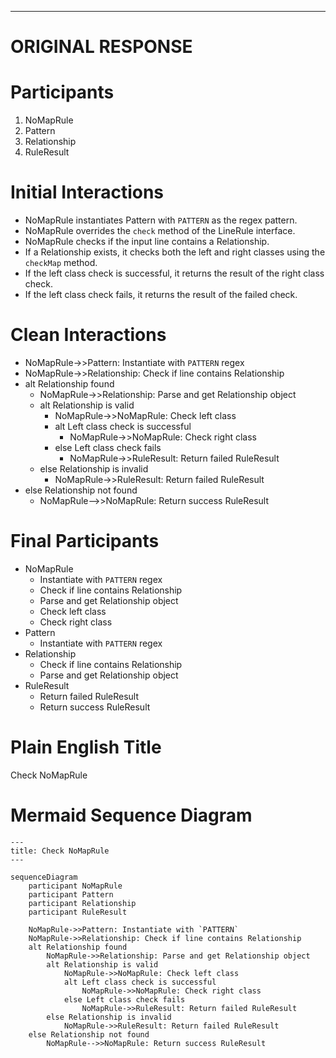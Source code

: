 ----
# ORIGINAL RESPONSE 
# Participants

1. NoMapRule
2. Pattern
3. Relationship
4. RuleResult

# Initial Interactions

- NoMapRule instantiates Pattern with `PATTERN` as the regex pattern.
- NoMapRule overrides the `check` method of the LineRule interface.
- NoMapRule checks if the input line contains a Relationship.
- If a Relationship exists, it checks both the left and right classes using the `checkMap` method.
- If the left class check is successful, it returns the result of the right class check.
- If the left class check fails, it returns the result of the failed check.

# Clean Interactions

- NoMapRule->>Pattern: Instantiate with `PATTERN` regex
- NoMapRule->>Relationship: Check if line contains Relationship
- alt Relationship found
    - NoMapRule->>Relationship: Parse and get Relationship object
    - alt Relationship is valid
        - NoMapRule->>NoMapRule: Check left class
        - alt Left class check is successful
            - NoMapRule->>NoMapRule: Check right class
        - else Left class check fails
            - NoMapRule->>RuleResult: Return failed RuleResult
    - else Relationship is invalid
        - NoMapRule->>RuleResult: Return failed RuleResult
- else Relationship not found
    - NoMapRule-->>NoMapRule: Return success RuleResult

# Final Participants

- NoMapRule
    - Instantiate with `PATTERN` regex
    - Check if line contains Relationship
    - Parse and get Relationship object
    - Check left class
    - Check right class
- Pattern
    - Instantiate with `PATTERN` regex
- Relationship
    - Check if line contains Relationship
    - Parse and get Relationship object
- RuleResult
    - Return failed RuleResult
    - Return success RuleResult

# Plain English Title

Check NoMapRule

# Mermaid Sequence Diagram

```mermaid
---
title: Check NoMapRule
---

sequenceDiagram
    participant NoMapRule
    participant Pattern
    participant Relationship
    participant RuleResult

    NoMapRule->>Pattern: Instantiate with `PATTERN`
    NoMapRule->>Relationship: Check if line contains Relationship
    alt Relationship found
        NoMapRule->>Relationship: Parse and get Relationship object
        alt Relationship is valid
            NoMapRule->>NoMapRule: Check left class
            alt Left class check is successful
                NoMapRule->>NoMapRule: Check right class
            else Left class check fails
                NoMapRule->>RuleResult: Return failed RuleResult
        else Relationship is invalid
            NoMapRule->>RuleResult: Return failed RuleResult
    else Relationship not found
        NoMapRule-->>NoMapRule: Return success RuleResult
```
